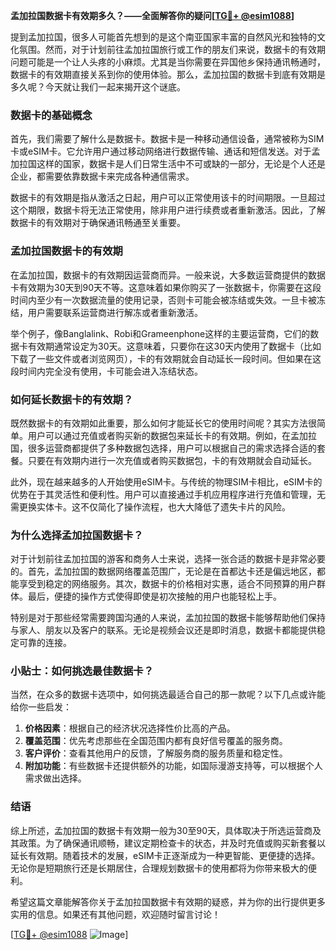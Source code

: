 **孟加拉国数据卡有效期多久？——全面解答你的疑问[[TG💪+ @esim1088](https://t.me/s/esim1088)]**

提到孟加拉国，很多人可能首先想到的是这个南亚国家丰富的自然风光和独特的文化氛围。然而，对于计划前往孟加拉国旅行或工作的朋友们来说，数据卡的有效期问题可能是一个让人头疼的小麻烦。尤其是当你需要在异国他乡保持通讯畅通时，数据卡的有效期直接关系到你的使用体验。那么，孟加拉国的数据卡到底有效期是多久呢？今天就让我们一起来揭开这个谜底。

### 数据卡的基础概念

首先，我们需要了解什么是数据卡。数据卡是一种移动通信设备，通常被称为SIM卡或eSIM卡。它允许用户通过移动网络进行数据传输、通话和短信发送。对于孟加拉国这样的国家，数据卡是人们日常生活中不可或缺的一部分，无论是个人还是企业，都需要依靠数据卡来完成各种通信需求。

数据卡的有效期是指从激活之日起，用户可以正常使用该卡的时间期限。一旦超过这个期限，数据卡将无法正常使用，除非用户进行续费或者重新激活。因此，了解数据卡的有效期对于确保通讯畅通至关重要。

### 孟加拉国数据卡的有效期

在孟加拉国，数据卡的有效期因运营商而异。一般来说，大多数运营商提供的数据卡有效期为30天到90天不等。这意味着如果你购买了一张数据卡，你需要在这段时间内至少有一次数据流量的使用记录，否则卡可能会被冻结或失效。一旦卡被冻结，用户需要联系运营商进行解冻或者重新激活。

举个例子，像Banglalink、Robi和Grameenphone这样的主要运营商，它们的数据卡有效期通常设定为30天。这意味着，只要你在这30天内使用了数据卡（比如下载了一些文件或者浏览网页），卡的有效期就会自动延长一段时间。但如果在这段时间内完全没有使用，卡可能会进入冻结状态。

### 如何延长数据卡的有效期？

既然数据卡的有效期如此重要，那么如何才能延长它的使用时间呢？其实方法很简单。用户可以通过充值或者购买新的数据包来延长卡的有效期。例如，在孟加拉国，很多运营商都提供了多种数据包选择，用户可以根据自己的需求选择合适的套餐。只要在有效期内进行一次充值或者购买数据包，卡的有效期就会自动延长。

此外，现在越来越多的人开始使用eSIM卡。与传统的物理SIM卡相比，eSIM卡的优势在于其灵活性和便利性。用户可以直接通过手机应用程序进行充值和管理，无需更换实体卡。这不仅简化了操作流程，也大大降低了遗失卡片的风险。

### 为什么选择孟加拉国数据卡？

对于计划前往孟加拉国的游客和商务人士来说，选择一张合适的数据卡是非常必要的。首先，孟加拉国的数据网络覆盖范围广，无论是在首都达卡还是偏远地区，都能享受到稳定的网络服务。其次，数据卡的价格相对实惠，适合不同预算的用户群体。最后，便捷的操作方式使得即使是初次接触的用户也能轻松上手。

特别是对于那些经常需要跨国沟通的人来说，孟加拉国的数据卡能够帮助他们保持与家人、朋友以及客户的联系。无论是视频会议还是即时消息，数据卡都能提供稳定可靠的连接。

### 小贴士：如何挑选最佳数据卡？

当然，在众多的数据卡选项中，如何挑选最适合自己的那一款呢？以下几点或许能给你一些启发：

1. **价格因素**：根据自己的经济状况选择性价比高的产品。
2. **覆盖范围**：优先考虑那些在全国范围内都有良好信号覆盖的服务商。
3. **客户评价**：查看其他用户的反馈，了解服务商的服务质量和稳定性。
4. **附加功能**：有些数据卡还提供额外的功能，如国际漫游支持等，可以根据个人需求做出选择。

### 结语

综上所述，孟加拉国的数据卡有效期一般为30至90天，具体取决于所选运营商及其政策。为了确保通讯顺畅，建议定期检查卡的状态，并及时充值或购买新套餐以延长有效期。随着技术的发展，eSIM卡正逐渐成为一种更智能、更便捷的选择。无论你是短期旅行还是长期居住，合理规划数据卡的使用都将为你带来极大的便利。

希望这篇文章能解答你关于孟加拉国数据卡有效期的疑惑，并为你的出行提供更多实用的信息。如果还有其他问题，欢迎随时留言讨论！

[[TG💪+ @esim1088](https://t.me/s/esim1088) ![Image](https://i.postimg.cc/4NQfJmqS/Snipaste-2025-05-13-00-14-12.png)]